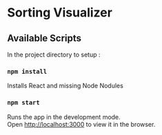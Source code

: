 # Sorting Visualizer

## Available Scripts

In the project directory to setup :

### `npm install`
Installs React and missing Node Nodules

### `npm start`

Runs the app in the development mode.\
Open [http://localhost:3000](http://localhost:3000) to view it in the browser.


